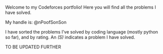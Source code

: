 Welcome to my Codeforces portfolio! Here you will find all the problems I have solved.

My handle is: @nPoofSonSon

I have sorted the problems I've solved by coding language (mostly python so far), and by rating. An *(S)* indicates a problem I have solved.

TO BE UPDATED FURTHER
